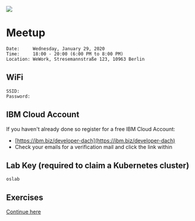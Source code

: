 ![](https://secure.meetupstatic.com/photos/event/5/1/6/d/highres_487520845.jpeg)

# Meetup

```
Date:     Wednesday, January 29, 2020
Time:     18:00 - 20:00 (6:00 PM to 8:00 PM)
Location: WeWork, Stresemannstraße 123, 10963 Berlin
```

## WiFi

```
SSID:      
Password:  
```

## IBM Cloud Account

If you haven't already done so register for a free IBM Cloud Account:
* [https://ibm.biz/developer-dach](https://ibm.biz/developer-dach)
* Check your emails for a verification mail and click the link within

## Lab Key (required to claim a Kubernetes cluster)

```
oslab
```

## Exercises

[Continue here](https://harald-u.github.io/istio101/)